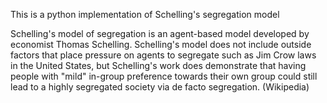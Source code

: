 This is a python implementation of Schelling's segregation model

Schelling's model of segregation is an agent-based model developed by economist Thomas Schelling. Schelling's model does not include outside factors that place pressure on agents to segregate such as Jim Crow laws in the United States, but Schelling's work does demonstrate that having people with "mild" in-group preference towards their own group could still lead to a highly segregated society via de facto segregation. (Wikipedia)
[](Schellings.gif)